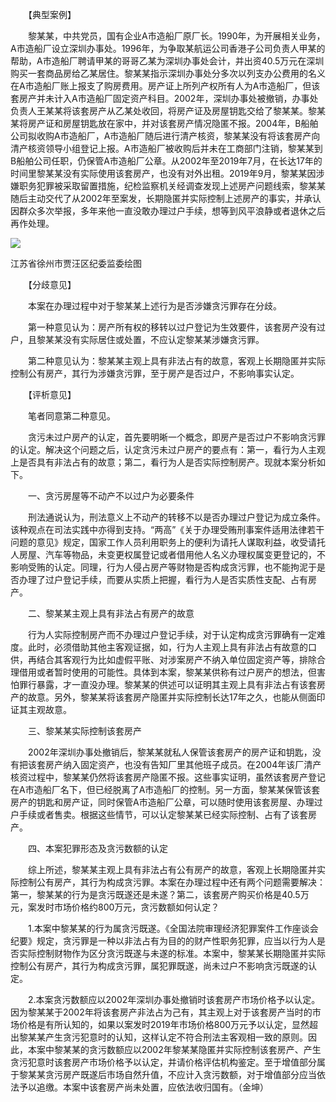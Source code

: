 　　【典型案例】

　　黎某某，中共党员，国有企业A市造船厂原厂长。1990年，为开展相关业务，A市造船厂设立深圳办事处。1996年，为争取某航运公司香港子公司负责人甲某的帮助，A市造船厂聘请甲某的哥哥乙某为深圳办事处会计，并出资40.5万元在深圳购买一套商品房给乙某居住。黎某某指示深圳办事处分多次以列支办公费用的名义在A市造船厂账上报支了购房费用。房产证上所列产权所有人为A市造船厂，但该套房产并未计入A市造船厂固定资产科目。2002年，深圳办事处被撤销，办事处负责人王某某将该套房产从乙某处收回，将房产证及房屋钥匙交给了黎某某。黎某某将房产证和房屋钥匙放在家中，并对该套房产情况隐匿不报。2004年，B船舶公司拟收购A市造船厂，A市造船厂随后进行清产核资，黎某某没有将该套房产向清产核资领导小组登记上报。A市造船厂被收购后并未在工商部门注销，黎某某到B船舶公司任职，仍保管A市造船厂公章。从2002年至2019年7月，在长达17年的时间里黎某某没有实际使用该套房产，也没有对外出租。2019年9月，黎某某因涉嫌职务犯罪被采取留置措施，纪检监察机关经调查发现上述房产问题线索，黎某某随后主动交代了从2002年至案发，长期隐匿并实际控制上述房产的事实，并承认因群众多次举报，多年来他一直没敢办理过户手续，想等到风平浪静或者退休之后再作处理。

![](https://www.ccdi.gov.cn/hdjln/ywtt/202305/W020230531397851275310.jpeg)

江苏省徐州市贾汪区纪委监委绘图

　　【分歧意见】

　　本案在办理过程中对于黎某某上述行为是否涉嫌贪污罪存在分歧。

　　第一种意见认为：房产所有权的移转以过户登记为生效要件，该套房产没有过户，且黎某某没有实际居住或处置，不应认定黎某某涉嫌贪污罪。

　　第二种意见认为：黎某某主观上具有非法占有的故意，客观上长期隐匿并实际控制公有房产，其行为涉嫌贪污罪，至于房产是否过户，不影响事实认定。

　　【评析意见】

　　笔者同意第二种意见。

　　贪污未过户房产的认定，首先要明晰一个概念，即房产是否过户不影响贪污罪的认定。解决这个问题之后，认定贪污未过户房产的要点有：第一，看行为人主观上是否具有非法占有的故意；第二，看行为人是否实际控制房产。现就本案分析如下。

　　一、贪污房屋等不动产不以过户为必要条件

　　刑法通说认为，刑法意义上不动产的转移不以是否办理过户登记为成立条件。该种观点在司法实践中亦得到支持。“两高”《关于办理受贿刑事案件适用法律若干问题的意见》规定，国家工作人员利用职务上的便利为请托人谋取利益，收受请托人房屋、汽车等物品，未变更权属登记或者借用他人名义办理权属变更登记的，不影响受贿的认定。同理，行为人侵占房产等财物是否构成贪污罪，也不能拘泥于是否办理了过户登记手续，而要从实质上把握，看行为人是否实质性支配、占有房产。

　　二、黎某某主观上具有非法占有房产的故意

　　行为人实际控制房产而不办理过户登记手续，对于认定构成贪污罪确有一定难度。此时，必须借助其他主客观证据，如，行为人主观上具有非法占有故意的口供，再结合其客观行为比如虚假平账、对涉案房产不纳入单位固定资产等，排除合理借用或者暂时使用的可能性。具体到本案，黎某某供称有过户房产的想法，但害怕罪行暴露，才一直没办理。黎某某的供述可以证明其主观上具有非法占有该套房产的故意。另外，黎某某将该套房产隐匿并实际控制长达17年之久，也能从侧面印证其主观故意。

　　三、黎某某实际控制该套房产

　　2002年深圳办事处撤销后，黎某某就私人保管该套房产的房产证和钥匙，没有把该套房产纳入固定资产，也没有告知厂里其他班子成员。在2004年该厂清产核资过程中，黎某某仍然将该套房产隐匿不报。这些事实证明，虽然该套房产登记在A市造船厂名下，但已经脱离了A市造船厂的控制。另一方面，黎某某保管该套房产的钥匙和房产证，同时保管A市造船厂公章，可以随时使用该套房屋、办理过户手续或者售卖。根据这些情节，可以认定黎某某已经实际控制、占有了该套房产。

　　四、本案犯罪形态及贪污数额的认定

　　综上所述，黎某某主观上具有非法占有公有房产的故意，客观上长期隐匿并实际控制公有房产，其行为构成贪污罪。本案在办理过程中还有两个问题需要解决：第一，黎某某的行为是贪污既遂还是未遂？第二，该套房产购买价格是40.5万元，案发时市场价格约800万元，贪污数额如何认定？

　　1.本案中黎某某的行为属贪污既遂。《全国法院审理经济犯罪案件工作座谈会纪要》规定，贪污罪是一种以非法占有为目的的财产性职务犯罪，应当以行为人是否实际控制财物作为区分贪污既遂与未遂的标准。本案中，黎某某长期隐匿并实际控制公有房产，其行为构成贪污罪，属犯罪既遂，尚未过户不影响贪污既遂的认定。

　　2.本案贪污数额应以2002年深圳办事处撤销时该套房产市场价格予以认定。因为黎某某于2002年将该套房产非法占为己有，其主观上对于该套房产当时的市场价格是有所认知的，如果以案发时2019年市场价格800万元予以认定，显然超出黎某某产生贪污犯意时的认知，这样认定不符合刑法主客观相一致的原则。因此，本案中黎某某的贪污数额应以2002年黎某某隐匿并实际控制该套房产、产生贪污犯意时该套房产市场价格予以认定，并请价格评估机构鉴定。至于增值部分属于黎某某贪污房产既遂后市场自然升值，不应计入贪污数额，对于增值部分应当依法予以追缴。本案中该套房产尚未处置，应依法收归国有。（金坤）
